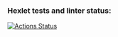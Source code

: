 ### Hexlet tests and linter status:
[![Actions Status](https://github.com/Artemidus/java-project-61/actions/workflows/hexlet-check.yml/badge.svg)](https://github.com/Artemidus/java-project-61/actions)